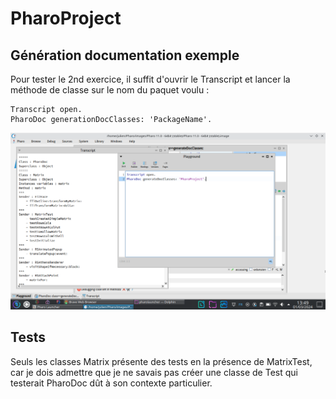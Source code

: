 # PharoProject


## Génération documentation exemple

Pour tester le 2nd exercice, il suffit d'ouvrir le Transcript et lancer la méthode de classe sur le nom du paquet voulu :

```Pharo
Transcript open.
PharoDoc generationDocClasses: 'PackageName'.
```

![Execution PharoDoc](PharoDoc_Execution.png)

## Tests

Seuls les classes Matrix présente des tests en la présence de MatrixTest, car je dois admettre que je ne savais pas créer une classe de Test qui testerait PharoDoc dût à son contexte particulier.
